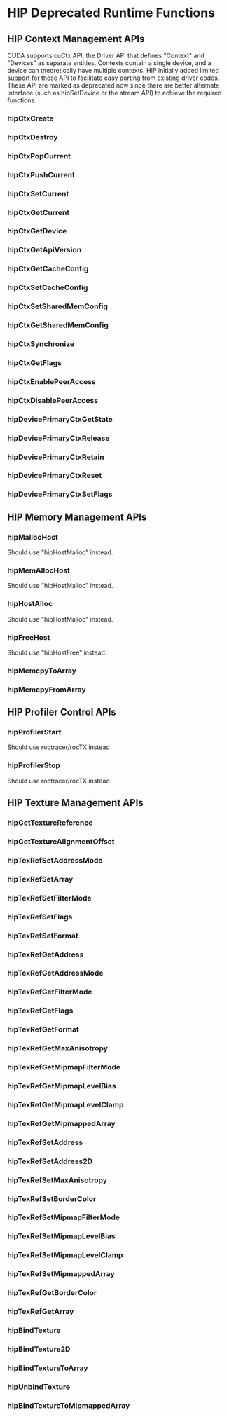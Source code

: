 # HIP Deprecated Runtime Functions


## HIP Context Management APIs

CUDA supports cuCtx API, the Driver API that defines "Context" and "Devices" as separate entities. Contexts contain a single device, and a device can theoretically have multiple contexts. HIP initially added limited support for these API to facilitate easy porting from existing driver codes. These API are marked as deprecated now since there are better alternate interface (such as hipSetDevice or the stream API) to achieve the required functions.
### hipCtxCreate
### hipCtxDestroy
### hipCtxPopCurrent
### hipCtxPushCurrent
### hipCtxSetCurrent
### hipCtxGetCurrent
### hipCtxGetDevice
### hipCtxGetApiVersion
### hipCtxGetCacheConfig
### hipCtxSetCacheConfig
### hipCtxSetSharedMemConfig
### hipCtxGetSharedMemConfig
### hipCtxSynchronize
### hipCtxGetFlags
### hipCtxEnablePeerAccess
### hipCtxDisablePeerAccess
### hipDevicePrimaryCtxGetState
### hipDevicePrimaryCtxRelease
### hipDevicePrimaryCtxRetain
### hipDevicePrimaryCtxReset
### hipDevicePrimaryCtxSetFlags


## HIP Memory Management APIs

### hipMallocHost
Should use "hipHostMalloc" instead.

### hipMemAllocHost
Should use "hipHostMalloc" instead.

### hipHostAlloc
Should use "hipHostMalloc" instead.

### hipFreeHost
Should use "hipHostFree" instead.

### hipMemcpyToArray
### hipMemcpyFromArray


## HIP Profiler Control APIs

### hipProfilerStart
Should use roctracer/rocTX instead

### hipProfilerStop
Should use roctracer/rocTX instead


## HIP Texture Management APIs

### hipGetTextureReference
### hipGetTextureAlignmentOffset
### hipTexRefSetAddressMode
### hipTexRefSetArray
### hipTexRefSetFilterMode
### hipTexRefSetFlags
### hipTexRefSetFormat
### hipTexRefGetAddress
### hipTexRefGetAddressMode
### hipTexRefGetFilterMode
### hipTexRefGetFlags
### hipTexRefGetFormat
### hipTexRefGetMaxAnisotropy
### hipTexRefGetMipmapFilterMode
### hipTexRefGetMipmapLevelBias
### hipTexRefGetMipmapLevelClamp
### hipTexRefGetMipmappedArray
### hipTexRefSetAddress
### hipTexRefSetAddress2D
### hipTexRefSetMaxAnisotropy
### hipTexRefSetBorderColor
### hipTexRefSetMipmapFilterMode
### hipTexRefSetMipmapLevelBias
### hipTexRefSetMipmapLevelClamp
### hipTexRefSetMipmappedArray
### hipTexRefGetBorderColor
### hipTexRefGetArray
### hipBindTexture
### hipBindTexture2D
### hipBindTextureToArray
### hipUnbindTexture
### hipBindTextureToMipmappedArray
